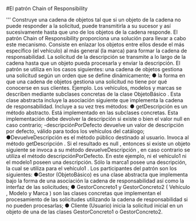 #El  patrón  Chain of Responsibility 

''' Construye  una  cadena  de  objetos  tal  que  si  un  objeto  de  la  cadena  no puede responder a la solicitud, puede transmitirla a su sucesor y así sucesivamente hasta que uno de los objetos 
de la cadena responde.
El patrón  Chain of Responsibility  proporciona una solución para llevar a cabo este mecanismo. Consiste en 
enlazar  los  objetos  entre  ellos  desde  el  más  específico  (el  vehículo)  al  más  general  (la  marca)  para formar  la cadena de responsabilidad. La solicitud de la descripción se transmite a lo largo de la cadena hasta que un objeto pueda procesarla y enviar la descripción. 
El patrón se utiliza en los casos siguientes: 
una cadena de objetos gestiona una solicitud según un orden que se define dinámicamente; 
● la forma en que una cadena de objetos gestiona una solicitud no tiene por qué conocerse en sus clientes. 
Ejemplo.
Los vehículos,  modelos  y  marcas  se  describen  mediante  subclases  concretas  de  la  clase  ObjetoBásico .  Esta  clase abstracta  incluye  la  asociación  siguiente   que  implementa  la  cadena  de  responsabilidad.  Incluye  a  su  vez  tres 
métodos: 
● getDescripción   es  un  método  abstracto.  Está  implementado  en  las  subclases  concretas.  Esta 
implementación debe devolver la descripción si existe o bien el valor  null  en caso contrario; 
-descripciónPorDefecto  devuelve un valor de descripción por defecto, válido para todos los vehículos 
del catálogo; 
●DevuelveDescripción  es el método público destinado al usuario. Invoca al método  getDescripción . Si 
el  resultado  es  null ,  entonces  si  existe  un  objeto  siguiente   se  invoca  a  su  método 
devuelveDescripción , en caso contrario se utiliza el método  descripciónPorDefecto.
En este ejemplo, ni el  vehículo1  ni el  modelo1  poseen una descripción. Sólo la  marca1  posee una descripción, la cual se utiliza para el  vehículo1 .
Los participantes del patrón son los siguientes: 
●Gestor (ObjetoBásico)  es  una  clase  abstracta  que  implementa  bajo  la  forma  de  una  asociación  la 
cadena de responsabilidad así como la interfaz de las solicitudes; 
● GestorConcreto1   y  GestorConcreto2   ( Vehículo ,  Modelo   y  Marca )  son  las  clases  concretas  que 
implementan el procesamiento de las solicitudes utilizando la cadena de responsabilidad si no pueden 
procesarlas; 
● Cliente (Usuario)   inicia  la  solicitud  inicial  en  un  objeto  de  una  de  las  clases  GestorConcreto1   o GestorConcreto2.

